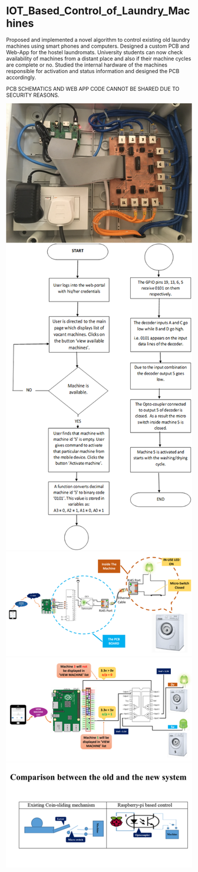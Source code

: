 # IOT_Based_Control_of_Laundry_Machines
Proposed and implemented a novel algorithm to control existing old laundry machines using smart phones and computers. Designed a custom PCB and Web-App for the hostel laundromats. University students can now check availability of machines from a distant place and also if their machine cycles are complete or no. Studied the internal hardware of the machines responsible for activation and status information and designed the PCB accordingly.

PCB SCHEMATICS AND WEB APP CODE CANNOT BE SHARED DUE TO SECURITY REASONS.

![PCB](https://github.com/PatilVrush/IOT_Based_Control_of_Laundry_Machines/blob/master/image1.jpeg)
![flow](https://github.com/PatilVrush/IOT_Based_Control_of_Laundry_Machines/blob/master/flow.png)
![working](https://github.com/PatilVrush/IOT_Based_Control_of_Laundry_Machines/blob/master/working_1.png)
![working2](https://github.com/PatilVrush/IOT_Based_Control_of_Laundry_Machines/blob/master/working_2.png)
![Comparison](https://github.com/PatilVrush/IOT_Based_Control_of_Laundry_Machines/blob/master/existing_vs_new.png)
